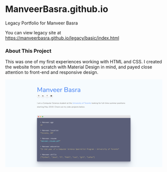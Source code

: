 # ManveerBasra.github.io

Legacy Portfolio for Manveer Basra

You can view legacy site at https://manveerbasra.github.io/legacy/basic/index.html

### About This Project

This was one of my first experiences working with HTML and CSS. I created the website from scratch with Material Design in mind, and payed close attention to front-end and responsive design.

![Demo Image](/legacy/one-page/img/demo_img.png)
